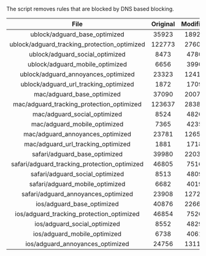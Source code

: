 The script removes rules that are blocked by DNS based blocking.


| File | Original | Modified |
|:----:|:-----:|:-----:|
| ublock/adguard_base_optimized | 35923 | 18929 |
| ublock/adguard_tracking_protection_optimized | 122773 | 27602 |
| ublock/adguard_social_optimized | 8473 | 4780 |
| ublock/adguard_mobile_optimized | 6656 | 3990 |
| ublock/adguard_annoyances_optimized | 23323 | 12418 |
| ublock/adguard_url_tracking_optimized | 1872 | 1709 |
| mac/adguard_base_optimized | 37090 | 20077 |
| mac/adguard_tracking_protection_optimized | 123637 | 28384 |
| mac/adguard_social_optimized | 8524 | 4826 |
| mac/adguard_mobile_optimized | 7365 | 4235 |
| mac/adguard_annoyances_optimized | 23781 | 12652 |
| mac/adguard_url_tracking_optimized | 1881 | 1718 |
| safari/adguard_base_optimized | 39980 | 22038 |
| safari/adguard_tracking_protection_optimized | 46805 | 7516 |
| safari/adguard_social_optimized | 8513 | 4809 |
| safari/adguard_mobile_optimized | 6682 | 4019 |
| safari/adguard_annoyances_optimized | 23908 | 12725 |
| ios/adguard_base_optimized | 40876 | 22666 |
| ios/adguard_tracking_protection_optimized | 46854 | 7526 |
| ios/adguard_social_optimized | 8552 | 4829 |
| ios/adguard_mobile_optimized | 6738 | 4061 |
| ios/adguard_annoyances_optimized | 24756 | 13117 |